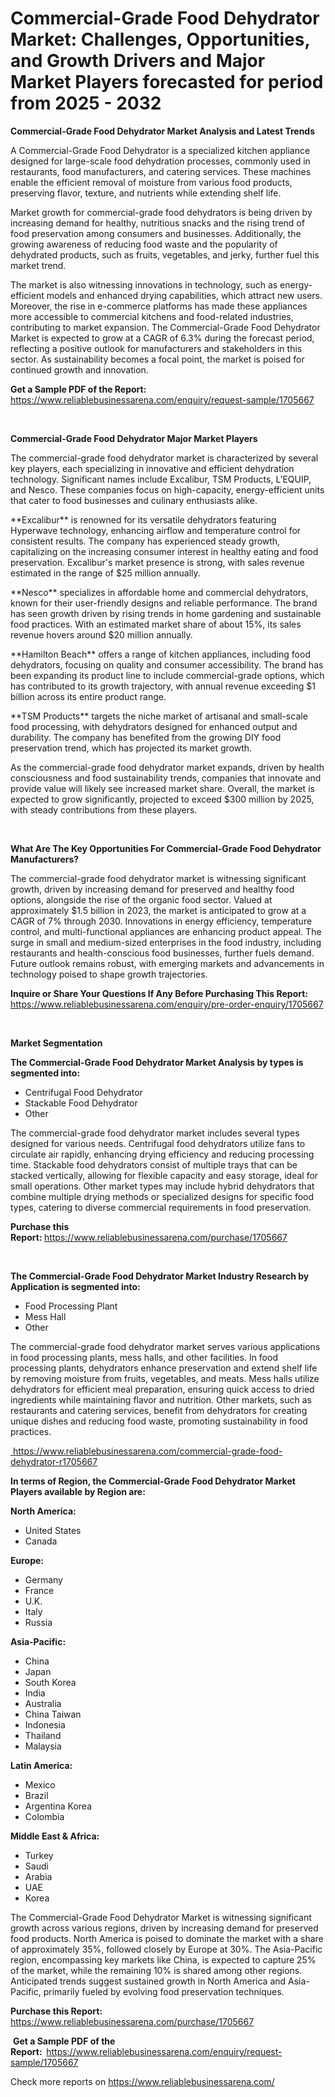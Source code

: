 <p><h1>Commercial-Grade Food Dehydrator Market: Challenges, Opportunities, and Growth Drivers and Major Market Players forecasted for period from 2025 - 2032</h1></p><p><strong>Commercial-Grade Food Dehydrator Market Analysis and Latest Trends</strong></p>
<p><p>A Commercial-Grade Food Dehydrator is a specialized kitchen appliance designed for large-scale food dehydration processes, commonly used in restaurants, food manufacturers, and catering services. These machines enable the efficient removal of moisture from various food products, preserving flavor, texture, and nutrients while extending shelf life. </p><p>Market growth for commercial-grade food dehydrators is being driven by increasing demand for healthy, nutritious snacks and the rising trend of food preservation among consumers and businesses. Additionally, the growing awareness of reducing food waste and the popularity of dehydrated products, such as fruits, vegetables, and jerky, further fuel this market trend. </p><p>The market is also witnessing innovations in technology, such as energy-efficient models and enhanced drying capabilities, which attract new users. Moreover, the rise in e-commerce platforms has made these appliances more accessible to commercial kitchens and food-related industries, contributing to market expansion. The Commercial-Grade Food Dehydrator Market is expected to grow at a CAGR of 6.3% during the forecast period, reflecting a positive outlook for manufacturers and stakeholders in this sector. As sustainability becomes a focal point, the market is poised for continued growth and innovation.</p></p>
<p><strong>Get a Sample PDF of the Report:&nbsp;</strong> <a href="https://www.reliablebusinessarena.com/enquiry/request-sample/1705667?utm_campaign=1932&utm_medium=2&utm_source=Github&utm_content=ia&utm_term=10012025&utm_id=commercial-grade-food-dehydrator">https://www.reliablebusinessarena.com/enquiry/request-sample/1705667</a></p>
<p>&nbsp;</p>
<p><strong>Commercial-Grade Food Dehydrator Major Market Players</strong></p>
<p><p>The commercial-grade food dehydrator market is characterized by several key players, each specializing in innovative and efficient dehydration technology. Significant names include Excalibur, TSM Products, L’EQUIP, and Nesco. These companies focus on high-capacity, energy-efficient units that cater to food businesses and culinary enthusiasts alike.</p><p>**Excalibur** is renowned for its versatile dehydrators featuring Hyperwave technology, enhancing airflow and temperature control for consistent results. The company has experienced steady growth, capitalizing on the increasing consumer interest in healthy eating and food preservation. Excalibur's market presence is strong, with sales revenue estimated in the range of $25 million annually.</p><p>**Nesco** specializes in affordable home and commercial dehydrators, known for their user-friendly designs and reliable performance. The brand has seen growth driven by rising trends in home gardening and sustainable food practices. With an estimated market share of about 15%, its sales revenue hovers around $20 million annually.</p><p>**Hamilton Beach** offers a range of kitchen appliances, including food dehydrators, focusing on quality and consumer accessibility. The brand has been expanding its product line to include commercial-grade options, which has contributed to its growth trajectory, with annual revenue exceeding $1 billion across its entire product range.</p><p>**TSM Products** targets the niche market of artisanal and small-scale food processing, with dehydrators designed for enhanced output and durability. The company has benefited from the growing DIY food preservation trend, which has projected its market growth.</p><p>As the commercial-grade food dehydrator market expands, driven by health consciousness and food sustainability trends, companies that innovate and provide value will likely see increased market share. Overall, the market is expected to grow significantly, projected to exceed $300 million by 2025, with steady contributions from these players.</p></p>
<p>&nbsp;</p>
<p><strong>What Are The Key Opportunities For Commercial-Grade Food Dehydrator Manufacturers?</strong></p>
<p><p>The commercial-grade food dehydrator market is witnessing significant growth, driven by increasing demand for preserved and healthy food options, alongside the rise of the organic food sector. Valued at approximately $1.5 billion in 2023, the market is anticipated to grow at a CAGR of 7% through 2030. Innovations in energy efficiency, temperature control, and multi-functional appliances are enhancing product appeal. The surge in small and medium-sized enterprises in the food industry, including restaurants and health-conscious food businesses, further fuels demand. Future outlook remains robust, with emerging markets and advancements in technology poised to shape growth trajectories.</p></p>
<p><strong>Inquire or Share Your Questions If Any Before Purchasing This Report:</strong> <a href="https://www.reliablebusinessarena.com/enquiry/pre-order-enquiry/1705667?utm_campaign=1932&utm_medium=2&utm_source=Github&utm_content=ia&utm_term=10012025&utm_id=commercial-grade-food-dehydrator">https://www.reliablebusinessarena.com/enquiry/pre-order-enquiry/1705667</a></p>
<p>&nbsp;</p>
<p><strong>Market Segmentation</strong></p>
<p><strong>The Commercial-Grade Food Dehydrator Market Analysis by types is segmented into:</strong></p>
<p><ul><li>Centrifugal Food Dehydrator</li><li>Stackable Food Dehydrator</li><li>Other</li></ul></p>
<p><p>The commercial-grade food dehydrator market includes several types designed for various needs. Centrifugal food dehydrators utilize fans to circulate air rapidly, enhancing drying efficiency and reducing processing time. Stackable food dehydrators consist of multiple trays that can be stacked vertically, allowing for flexible capacity and easy storage, ideal for small operations. Other market types may include hybrid dehydrators that combine multiple drying methods or specialized designs for specific food types, catering to diverse commercial requirements in food preservation.</p></p>
<p><strong>Purchase this Report:&nbsp;</strong><a href="https://www.reliablebusinessarena.com/purchase/1705667?utm_campaign=1932&utm_medium=2&utm_source=Github&utm_content=ia&utm_term=10012025&utm_id=commercial-grade-food-dehydrator">https://www.reliablebusinessarena.com/purchase/1705667</a></p>
<p>&nbsp;</p>
<p><strong>The Commercial-Grade Food Dehydrator Market Industry Research by Application is segmented into:</strong></p>
<p><ul><li>Food Processing Plant</li><li>Mess Hall</li><li>Other</li></ul></p>
<p><p>The commercial-grade food dehydrator market serves various applications in food processing plants, mess halls, and other facilities. In food processing plants, dehydrators enhance preservation and extend shelf life by removing moisture from fruits, vegetables, and meats. Mess halls utilize dehydrators for efficient meal preparation, ensuring quick access to dried ingredients while maintaining flavor and nutrition. Other markets, such as restaurants and catering services, benefit from dehydrators for creating unique dishes and reducing food waste, promoting sustainability in food practices.</p></p>
<p><a href="https://www.reliablebusinessarena.com/commercial-grade-food-dehydrator-r1705667?utm_campaign=1932&utm_medium=2&utm_source=Github&utm_content=ia&utm_term=10012025&utm_id=commercial-grade-food-dehydrator">&nbsp;https://www.reliablebusinessarena.com/commercial-grade-food-dehydrator-r1705667</a></p>
<p><strong>In terms of Region, the Commercial-Grade Food Dehydrator Market Players available by Region are:</strong></p>
<p>
    <p> <strong> North America: </strong>
        <ul>
            <li>United States</li>
            <li>Canada</li>
        </ul>
        </p> 
    <p> <strong> Europe: </strong>
        <ul>
            <li>Germany</li>
            <li>France</li>
            <li>U.K.</li>
            <li>Italy</li>
            <li>Russia</li>
        </ul>
        </p> 
    <p> <strong> Asia-Pacific: </strong>
        <ul>
            <li>China</li>
            <li>Japan</li>
            <li>South Korea</li>
            <li>India</li>
            <li>Australia</li>
            <li>China Taiwan</li>
            <li>Indonesia</li>
            <li>Thailand</li>
            <li>Malaysia</li>
        </ul>
        </p> 
    <p> <strong> Latin America: </strong>
        <ul>
            <li>Mexico</li>
            <li>Brazil</li>
            <li>Argentina Korea</li>
            <li>Colombia</li>
        </ul>
        </p> 
    <p> <strong> Middle East & Africa: </strong>
        <ul>
            <li>Turkey</li>
            <li>Saudi</li>
            <li>Arabia</li>
            <li>UAE</li>
            <li>Korea</li>
        </ul>
    </p>
    </p>
<p><p>The Commercial-Grade Food Dehydrator Market is witnessing significant growth across various regions, driven by increasing demand for preserved food products. North America is poised to dominate the market with a share of approximately 35%, followed closely by Europe at 30%. The Asia-Pacific region, encompassing key markets like China, is expected to capture 25% of the market, while the remaining 10% is shared among other regions. Anticipated trends suggest sustained growth in North America and Asia-Pacific, primarily fueled by evolving food preservation techniques.</p></p>
<p><strong>Purchase this Report: </strong><a href="https://www.reliablebusinessarena.com/purchase/1705667?utm_campaign=1932&utm_medium=2&utm_source=Github&utm_content=ia&utm_term=10012025&utm_id=commercial-grade-food-dehydrator">https://www.reliablebusinessarena.com/purchase/1705667</a></p>
<p>&nbsp;<strong>Get a Sample PDF of the Report:&nbsp;&nbsp;</strong><a href="https://www.reliablebusinessarena.com/enquiry/request-sample/1705667?utm_campaign=1932&utm_medium=2&utm_source=Github&utm_content=ia&utm_term=10012025&utm_id=commercial-grade-food-dehydrator">https://www.reliablebusinessarena.com/enquiry/request-sample/1705667</a></p>
<p><strong></strong></p>
<p>Check more reports on <a href="https://www.reliablebusinessarena.com/?utm_campaign=1932&utm_medium=2&utm_source=Github&utm_content=ia&utm_term=10012025&utm_id=commercial-grade-food-dehydrator">https://www.reliablebusinessarena.com/</a></p>